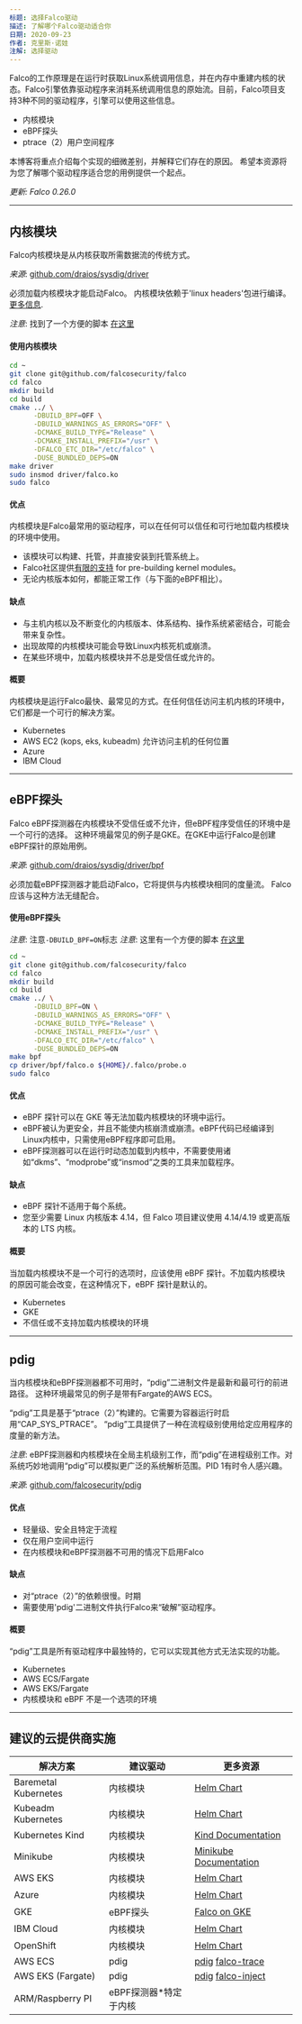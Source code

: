 ```yaml
---
标题: 选择Falco驱动
描述: 了解哪个Falco驱动适合你
日期: 2020-09-23
作者: 克里斯·诺娃
注解: 选择驱动
---
```


Falco的工作原理是在运行时获取Linux系统调用信息，并在内存中重建内核的状态。Falco引擎依靠驱动程序来消耗系统调用信息的原始流。目前，Falco项目支持3种不同的驱动程序，引擎可以使用这些信息。

 - 内核模块
 - eBPF探头
 - ptrace（2）用户空间程序 
 
本博客将重点介绍每个实现的细微差别，并解释它们存在的原因。
希望本资源将为您了解哪个驱动程序适合您的用例提供一个起点。

*更新: Falco 0.26.0*

---

## 内核模块

Falco内核模块是从内核获取所需数据流的传统方式。

_来源_: [github.com/draios/sysdig/driver](https://github.com/draios/sysdig/tree/dev/driver)

必须加载内核模块才能启动Falco。
内核模块依赖于'linux headers'包进行编译。[更多信息](https://falco.org/docs/source/).

_注意_: 找到了一个方便的脚本 [在这里](https://github.com/falcosecurity/falco/blob/master/scripts/falco-driver-loader)

#### 使用内核模块
 
```bash
cd ~
git clone git@github.com/falcosecurity/falco
cd falco
mkdir build
cd build
cmake ../ \
      -DBUILD_BPF=OFF \
      -DBUILD_WARNINGS_AS_ERRORS="OFF" \
      -DCMAKE_BUILD_TYPE="Release" \
      -DCMAKE_INSTALL_PREFIX="/usr" \
      -DFALCO_ETC_DIR="/etc/falco" \
      -DUSE_BUNDLED_DEPS=ON
make driver
sudo insmod driver/falco.ko
sudo falco
```

#### 优点

内核模块是Falco最常用的驱动程序，可以在任何可以信任和可行地加载内核模块的环境中使用。

 - 该模块可以构建、托管，并直接安装到托管系统上。
 - Falco社区提供[有限的支持](https://falco.org/docs/getting-started/installation/) for pre-building kernel modules。
 - 无论内核版本如何，都能正常工作（与下面的eBPF相比）。

#### 缺点


 - 与主机内核以及不断变化的内核版本、体系结构、操作系统紧密结合，可能会带来复杂性。
 - 出现故障的内核模块可能会导致Linux内核死机或崩溃。
 - 在某些环境中，加载内核模块并不总是受信任或允许的。
 
#### 概要 

内核模块是运行Falco最快、最常见的方式。在任何信任访问主机内核的环境中，它们都是一个可行的解决方案。

 - Kubernetes 
 - AWS EC2 (kops, eks, kubeadm) 允许访问主机的任何位置
 - Azure 
 - IBM Cloud
 
 ---
 
## eBPF探头

Falco eBPF探测器在内核模块不受信任或不允许，但eBPF程序受信任的环境中是一个可行的选择。
这种环境最常见的例子是GKE。在GKE中运行Falco是创建eBPF探针的原始用例。

_来源_: [github.com/draios/sysdig/driver/bpf](https://github.com/draios/sysdig/tree/dev/driver/bpf)

必须加载eBPF探测器才能启动Falco，它将提供与内核模块相同的度量流。
Falco应该与这种方法无缝配合。

#### 使用eBPF探头

_注意_: 注意`-DBUILD_BPF=ON`标志
_注意_: 这里有一个方便的脚本 [在这里](https://github.com/falcosecurity/falco/blob/master/scripts/falco-driver-loader)

```bash
cd ~
git clone git@github.com/falcosecurity/falco
cd falco
mkdir build
cd build
cmake ../ \
      -DBUILD_BPF=ON \
      -DBUILD_WARNINGS_AS_ERRORS="OFF" \
      -DCMAKE_BUILD_TYPE="Release" \
      -DCMAKE_INSTALL_PREFIX="/usr" \
      -DFALCO_ETC_DIR="/etc/falco" \
      -DUSE_BUNDLED_DEPS=ON
make bpf
cp driver/bpf/falco.o ${HOME}/.falco/probe.o
sudo falco
```

#### 优点

 - eBPF 探针可以在 GKE 等无法加载内核模块的环境中运行。
 - eBPF被认为更安全，并且不能使内核崩溃或崩溃。eBPF代码已经编译到Linux内核中，只需使用eBPF程序即可启用。
 - eBPF探测器可以在运行时动态加载到内核中，不需要使用诸如“dkms”、“modprobe”或“insmod”之类的工具来加载程序。

#### 缺点

 - eBPF 探针不适用于每个系统。
 - 您至少需要 Linux 内核版本 4.14，但 Falco 项目建议使用 4.14/4.19 或更高版本的 LTS 内核。

#### 概要

当加载内核模块不是一个可行的选项时，应该使用 eBPF 探针。不加载内核模块的原因可能会改变，在这种情况下，eBPF 探针是默认的。

 - Kubernetes
 - GKE
 - 不信任或不支持加载内核模块的环境
 
 ---
 
## pdig

当内核模块和eBPF探测器都不可用时，“pdig”二进制文件是最新和最可行的前进路径。
这种环境最常见的例子是带有Fargate的AWS ECS。 

“pdig”工具是基于“ptrace（2）”构建的。它需要为容器运行时启用“CAP_SYS_PTRACE”。
“pdig”工具提供了一种在流程级别使用给定应用程序的度量的新方法。

_注意_: eBPF探测器和内核模块在全局主机级别工作，而“pdig”在进程级别工作。对系统巧妙地调用“pdig”可以模拟更广泛的系统解析范围。PID 1有时令人感兴趣。

_来源_: [github.com/falcosecurity/pdig](https://github.com/falcosecurity/pdig)

#### 优点

 - 轻量级、安全且特定于流程
 - 仅在用户空间中运行
 - 在内核模块和eBPF探测器不可用的情况下启用Falco
 
#### 缺点

 - 对“ptrace（2）”的依赖很慢。时期
 - 需要使用'pdig'二进制文件执行Falco来“破解”驱动程序。
 
#### 概要

“pdig”工具是所有驱动程序中最独特的，它可以实现其他方式无法实现的功能。

 - Kubernetes
 - AWS ECS/Fargate 
 - AWS EKS/Fargate
 - 内核模块和 eBPF 不是一个选项的环境
 
--- 

## 建议的云提供商实施 

| 解决方案             | 建议驱动            | 更多资源                                                                                         |
|----------------------|-----------------------------|--------------------------------------------------------------------------------------------------------|
| Baremetal Kubernetes | 内核模块               | [Helm Chart](https://falco.org/docs/third-party/#helm)                                                 |
| Kubeadm Kubernetes   | 内核模块               | [Helm Chart](https://falco.org/docs/third-party/#helm)                                                 |
| Kubernetes Kind      | 内核模块               | [Kind Documentation](https://falco.org/docs/third-party/#kind)                                         |
| Minikube             | 内核模块               | [Minikube Documentation](https://falco.org/docs/third-party/#minikube)                                 |
| AWS EKS              | 内核模块               | [Helm Chart](https://falco.org/docs/third-party/#helm)                                                 |
| Azure                | 内核模块               | [Helm Chart](https://falco.org/docs/third-party/#helm)                                                 |
| GKE                  | eBPF探头                  | [Falco on GKE](https://falco.org/docs/third-party/#gke)                                                |
| IBM Cloud            | 内核模块               | [Helm Chart](https://falco.org/docs/third-party/#helm)                                                 |
| OpenShift            | 内核模块               | [Helm Chart](https://falco.org/docs/third-party/#helm)                                                 |
| AWS ECS              | pdig                        | [pdig](https://github.com/falcosecurity/pdig) [falco-trace](https://github.com/kris-nova/falco-trace)  |
| AWS EKS (Fargate)    | pdig                        | [pdig](https://github.com/falcosecurity/pdig) [falco-inject](https://github.com/fntlnz/falco-inject)  |
| ARM/Raspberry PI     | eBPF探测器*特定于内核 |                                                                                                        |